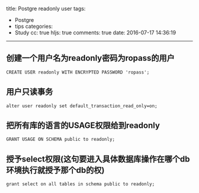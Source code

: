 title: Postgre readonly user
tags:
  - Postgre
  - tips
categories:
  - Study
cc: true
hljs: true
comments: true
date: 2016-07-17 14:36:19
---

## 创建一个用户名为readonly密码为ropass的用户
```
CREATE USER readonly WITH ENCRYPTED PASSWORD 'ropass';
```
 
## 用户只读事务
```
alter user readonly set default_transaction_read_only=on;
```
 
## 把所有库的语言的USAGE权限给到readonly
```
GRANT USAGE ON SCHEMA public to readonly;
```      
 
## 授予select权限(这句要进入具体数据库操作在哪个db环境执行就授予那个db的权)
```
grant select on all tables in schema public to readonly;
```
